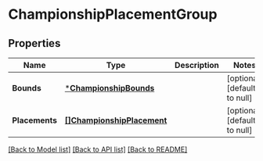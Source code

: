 # ChampionshipPlacementGroup

## Properties
Name | Type | Description | Notes
------------ | ------------- | ------------- | -------------
**Bounds** | [***ChampionshipBounds**](ChampionshipBounds.md) |  | [optional] [default to null]
**Placements** | [**[]ChampionshipPlacement**](ChampionshipPlacement.md) |  | [optional] [default to null]

[[Back to Model list]](../README.md#documentation-for-models) [[Back to API list]](../README.md#documentation-for-api-endpoints) [[Back to README]](../README.md)


